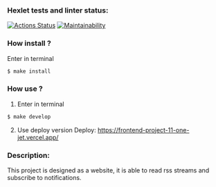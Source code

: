 ### Hexlet tests and linter status:
[![Actions Status](https://github.com/Pyplee/frontend-project-11/actions/workflows/hexlet-check.yml/badge.svg)](https://github.com/Pyplee/frontend-project-11/actions)
[![Maintainability](https://api.codeclimate.com/v1/badges/f3f6016e372b33afca59/maintainability)](https://codeclimate.com/github/Pyplee/frontend-project-11/maintainability)
### How install ?
Enter in terminal
```bash
$ make install
```
### How use ?
1. Enter in terminal
```bash
$ make develop
```
2. Use deploy version
Deploy: https://frontend-project-11-one-jet.vercel.app/
### Description:
This project is designed as a website, it is able to read rss streams and subscribe to notifications.